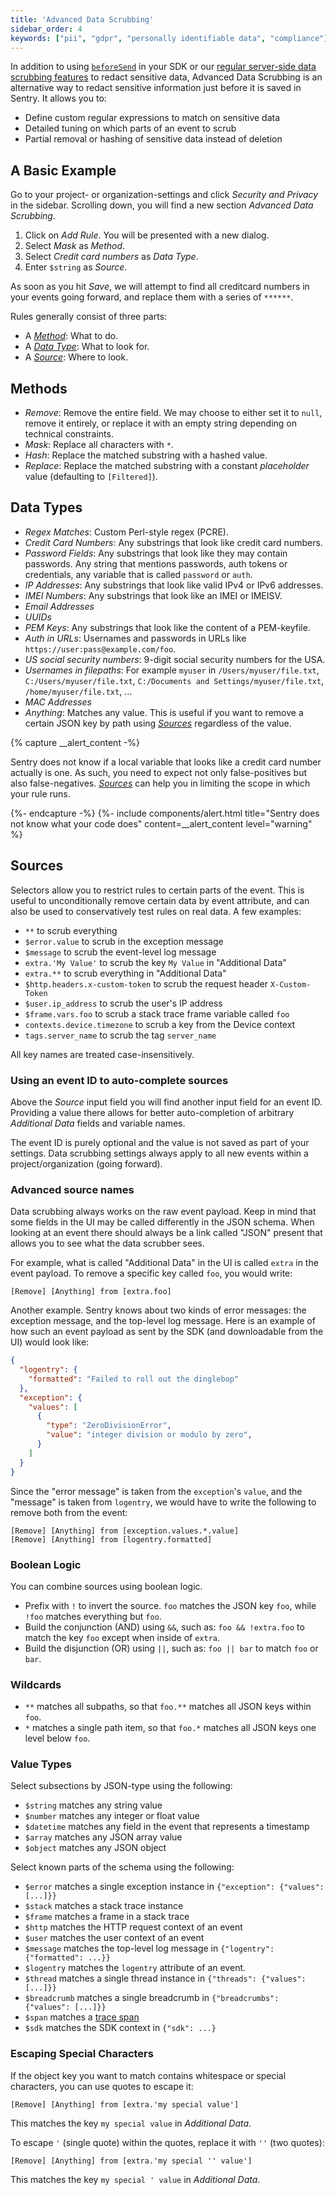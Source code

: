 ```yaml
---
title: 'Advanced Data Scrubbing'
sidebar_order: 4
keywords: ["pii", "gdpr", "personally identifiable data", "compliance"]
---
```


In addition to using [`beforeSend`](/data-management/sensitive-data/#custom-event-processing-in-the-sdk) in your SDK or our [regular server-side data scrubbing features](/data-management/sensitive-data/#custom-event-processing-in-the-sdk#server-side-scrubbing) to redact sensitive data, Advanced Data Scrubbing is an alternative way to redact sensitive information just before it is saved in Sentry. It allows you to:

* Define custom regular expressions to match on sensitive data
* Detailed tuning on which parts of an event to scrub
* Partial removal or hashing of sensitive data instead of deletion

## A Basic Example

Go to your project- or organization-settings and click _Security and Privacy_ in the sidebar. Scrolling down, you will find a new section _Advanced Data Scrubbing_.

1. Click on _Add Rule_. You will be presented with a new dialog.
2. Select _Mask_ as _Method_.
3. Select _Credit card numbers_ as _Data Type_.
4. Enter `$string` as _Source_.

As soon as you hit _Save_, we will attempt to find all creditcard numbers in your events going forward, and replace them with a series of `******`.

Rules generally consist of three parts:

- A [_Method_](#methods): What to do.
- A [_Data Type_](#data-types): What to look for.
- A [_Source_](#sources): Where to look.

## Methods

- _Remove_: Remove the entire field. We may choose to either set it to `null`, remove it entirely, or replace it with an empty string depending on technical constraints.
- _Mask_: Replace all characters with `*`.
- _Hash_: Replace the matched substring with a hashed value.
- _Replace_: Replace the matched substring with a constant _placeholder_ value (defaulting to `[Filtered]`).

## Data Types

- _Regex Matches_: Custom Perl-style regex (PCRE).
- _Credit Card Numbers_: Any substrings that look like credit card numbers.
- _Password Fields_: Any substrings that look like they may contain passwords. Any string that mentions passwords, auth tokens or credentials, any variable that is called `password` or `auth`.
- _IP Addresses_: Any substrings that look like valid IPv4 or IPv6 addresses.
- _IMEI Numbers_: Any substrings that look like an IMEI or IMEISV.
- _Email Addresses_
- _UUIDs_
- _PEM Keys_: Any substrings that look like the content of a PEM-keyfile.
- _Auth in URLs_: Usernames and passwords in URLs like `https://user:pass@example.com/foo`.
- _US social security numbers_: 9-digit social security numbers for the USA.
- _Usernames in filepaths_: For example `myuser` in `/Users/myuser/file.txt`, `C:/Users/myuser/file.txt`, `C:/Documents and Settings/myuser/file.txt`, `/home/myuser/file.txt`, ...
- _MAC Addresses_
- _Anything_: Matches any value. This is useful if you want to remove a certain JSON key by path using [_Sources_](#sources) regardless of the value.

{% capture __alert_content -%}

Sentry does not know if a local variable that looks like a credit card number actually is one. As such, you need to expect not only false-positives but also false-negatives. [_Sources_](#sources) can help you in limiting the scope in which your rule runs.

{%- endcapture -%}
{%- include components/alert.html
  title="Sentry does not know what your code does"
  content=__alert_content
  level="warning"
%}


## Sources

Selectors allow you to restrict rules to certain parts of the event. This is useful to unconditionally remove certain data by event attribute, and can also be used to conservatively test rules on real data. A few examples:

* `**` to scrub everything
* `$error.value` to scrub in the exception message
* `$message` to scrub the event-level log message
* `extra.'My Value'` to scrub the key `My Value` in "Additional Data"
* `extra.**` to scrub everything in "Additional Data"
* `$http.headers.x-custom-token` to scrub the request header `X-Custom-Token`
* `$user.ip_address` to scrub the user's IP address
* `$frame.vars.foo` to scrub a stack trace frame variable called `foo`
* `contexts.device.timezone` to scrub a key from the Device context
* `tags.server_name` to scrub the tag `server_name`

All key names are treated case-insensitively.

### Using an event ID to auto-complete sources

Above the _Source_ input field you will find another input field for an event ID. Providing a value there allows for better auto-completion of arbitrary _Additional Data_ fields and variable names.

The event ID is purely optional and the value is not saved as part of your settings. Data scrubbing settings always apply to all new events within a project/organization (going forward).

### Advanced source names

Data scrubbing always works on the raw event payload. Keep in mind that some fields in the UI may be called differently in the JSON schema. When looking at an event there should always be a link called "JSON" present that allows you to see what the data scrubber sees.

For example, what is called "Additional Data" in the UI is called `extra` in the event payload. To remove a specific key called `foo`, you would write:

```
[Remove] [Anything] from [extra.foo]
```

Another example. Sentry knows about two kinds of error messages: the exception message, and the top-level log message. Here is an example of how such an event payload as sent by the SDK (and downloadable from the UI) would look like:

```json
{
  "logentry": {
    "formatted": "Failed to roll out the dinglebop"
  },
  "exception": {
    "values": [
      {
        "type": "ZeroDivisionError",
        "value": "integer division or modulo by zero",
      }
    ]
  }
}
```

Since the "error message" is taken from the `exception`'s `value`, and the "message" is taken from `logentry`, we would have to write the following to remove both from the event:

```
[Remove] [Anything] from [exception.values.*.value]
[Remove] [Anything] from [logentry.formatted]
```

### Boolean Logic

You can combine sources using boolean logic.

* Prefix with `!` to invert the source. `foo` matches the JSON key `foo`, while `!foo` matches everything but `foo`.
* Build the conjunction (AND) using `&&`, such as: `foo && !extra.foo` to match the key `foo` except when inside of `extra`.
* Build the disjunction (OR) using `||`, such as: `foo || bar` to match `foo` or `bar`.

### Wildcards

* `**` matches all subpaths, so that `foo.**` matches all JSON keys within `foo`.
* `*` matches a single path item, so that `foo.*` matches all JSON keys one level below `foo`.

### Value Types

Select subsections by JSON-type using the following:

* `$string` matches any string value
* `$number` matches any integer or float value
* `$datetime` matches any field in the event that represents a timestamp
* `$array` matches any JSON array value
* `$object` matches any JSON object

Select known parts of the schema using the following:

* `$error` matches a single exception instance in `{"exception": {"values": [...]}}`
* `$stack` matches a stack trace instance
* `$frame` matches a frame in a stack trace
* `$http` matches the HTTP request context of an event
* `$user` matches the user context of an event
* `$message` matches the top-level log message in `{"logentry": {"formatted": ...}}`
* `$logentry` matches the `logentry` attribute of an event.
* `$thread` matches a single thread instance in `{"threads": {"values": [...]}}`
* `$breadcrumb` matches a single breadcrumb in `{"breadcrumbs": {"values": [...]}}`
* `$span` matches a [trace span](/performance/distributed-tracing/#traces-transactions-and-spans)
* `$sdk` matches the SDK context in `{"sdk": ...}`

### Escaping Special Characters

If the object key you want to match contains whitespace or special characters, you can use quotes to escape it:

```
[Remove] [Anything] from [extra.'my special value']
```

This matches the key `my special value` in _Additional Data_.

To escape `'` (single quote) within the quotes, replace it with `''` (two quotes):

```
[Remove] [Anything] from [extra.'my special '' value']
```

This matches the key `my special ' value` in _Additional Data_.

